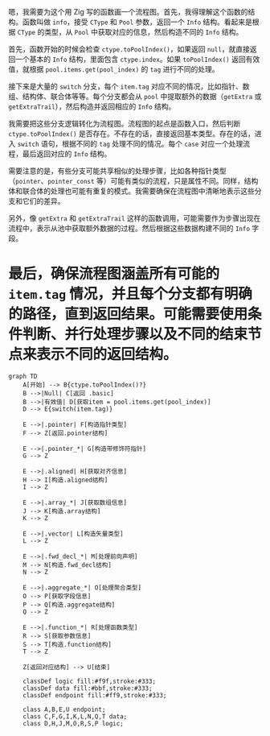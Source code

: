 嗯，我需要为这个用 Zig 写的函数画一个流程图。首先，我得理解这个函数的结构。函数叫做 `info`，接受 `CType` 和 `Pool` 参数，返回一个 `Info` 结构。看起来是根据 `CType` 的类型，从 `Pool` 中获取对应的信息，然后构造不同的 `Info` 结构。

首先，函数开始的时候会检查 `ctype.toPoolIndex()`，如果返回 `null`，就直接返回一个基本的 `Info` 结构，里面包含 `ctype.index`。如果 `toPoolIndex()` 返回有效值，就根据 `pool.items.get(pool_index)` 的 `tag` 进行不同的处理。

接下来是大量的 `switch` 分支，每个 `item.tag` 对应不同的情况，比如指针、数组、结构体、联合体等等。每个分支都会从 `pool` 中提取额外的数据（`getExtra` 或 `getExtraTrail`），然后构造并返回相应的 `Info` 结构。

我需要把这些分支逻辑转化为流程图。流程图的起点是函数入口，然后判断 `ctype.toPoolIndex()` 是否存在。不存在的话，直接返回基本类型。存在的话，进入 `switch` 语句，根据不同的 `tag` 处理不同的情况。每个 `case` 对应一个处理流程，最后返回对应的 `Info` 结构。

需要注意的是，有些分支可能共享相似的处理步骤，比如各种指针类型（`pointer`、`pointer_const` 等）可能有类似的流程，只是属性不同。同样，结构体和联合体的处理也可能有重复的模式。我需要确保在流程图中清晰地表示这些分支和它们的差异。

另外，像 `getExtra` 和 `getExtraTrail` 这样的函数调用，可能需要作为步骤出现在流程中，表示从池中获取额外数据的过程。然后根据这些数据构建不同的 `Info` 字段。

最后，确保流程图涵盖所有可能的 `item.tag` 情况，并且每个分支都有明确的路径，直到返回结果。可能需要使用条件判断、并行处理步骤以及不同的结束节点来表示不同的返回结构。
================================================
```mermaid
graph TD
    A[开始] --> B{ctype.toPoolIndex()?}
    B -->|Null| C[返回 .basic]
    B -->|有效值| D[获取item = pool.items.get(pool_index)]
    D --> E{switch(item.tag)}
    
    E -->|.pointer| F[构造指针类型]
    F --> Z[返回.pointer结构]
    
    E -->|.pointer_*| G[构造带修饰符指针]
    G --> Z
    
    E -->|.aligned| H[获取对齐信息]
    H --> I[构造.aligned结构]
    I --> Z
    
    E -->|.array_*| J[获取数组信息]
    J --> K[构造.array结构]
    K --> Z
    
    E -->|.vector| L[构造矢量类型]
    L --> Z
    
    E -->|.fwd_decl_*| M[处理前向声明]
    M --> N[构造.fwd_decl结构]
    N --> Z
    
    E -->|.aggregate_*| O[处理聚合类型]
    O --> P[获取字段信息]
    P --> Q[构造.aggregate结构]
    Q --> Z
    
    E -->|.function_*| R[处理函数类型]
    R --> S[获取参数信息]
    S --> T[构造.function结构]
    T --> Z
    
    Z[返回对应结构] --> U[结束]
    
    classDef logic fill:#f9f,stroke:#333;
    classDef data fill:#bbf,stroke:#333;
    classDef endpoint fill:#ff9,stroke:#333;
    
    class A,B,E,U endpoint;
    class C,F,G,I,K,L,N,Q,T data;
    class D,H,J,M,O,R,S,P logic;
```